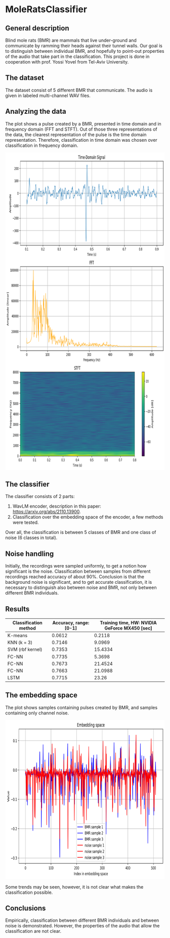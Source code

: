 # MoleRatsClassifier

## General description

Blind mole rats (BMR) are mammals that live under-ground and communicate by ramming their heads against their tunnel walls.
Our goal is to distinguish between individual BMR, and hopefully to point-out properties of the audio that take part in the classification.
This project is done in cooperation with prof. Yossi Yovel from Tel-Aviv University. 

## The dataset
The dataset consist of 5 different BMR that communicate. The audio is given in labeled multi-channel WAV files.

## Analyzing the data
The plot shows a pulse created by a BMR, presented in time domain and in frequency domain (FFT and STFT). 
Out of those three representations of the data, the clearest representation of the pulse is the time domain representation.
Therefore, classification in time domain was chosen over classification in frequency domain.


<img src="BMR in domains.png" alt="Plot Example" width="1000" height="1000">


## The classifier
The classifier consists of 2 parts:

1. WavLM encoder, description in this paper: https://arxiv.org/abs/2110.13900.
2. Classification over the embedding space of the encoder, a few methods were tested.

Over all, the classification is between 5 classes of BMR and one class of noise (6 classes in total).

## Noise handling
Initially, the recordings were sampled uniformly, to get a notion how significant is the noise. 
Classification between samples from different recordings reached accuracy of about 90%. 
Conclusion is that the background noise is significant, and to get accurate classification, 
it is necessary to distinguish also between noise and BMR, not only between different BMR individuals.

## Results

| Classification method | Accuracy, range: [0-1] | Training time, HW: NVIDIA GeForce MX450 [sec] |
|-----------------------|------------------------|-----------------------------------------------|
| K-means | 0.0612 | 0.2118 |
| KNN (k = 3) | 0.7146 | 9.0969 |
| SVM (rbf kernel) | 0.7353 | 15.4334 |
| FC-NN | 0.7735 | 5.3698 |
| FC-NN | 0.7673 | 21.4524 |
| FC-NN | 0.7663 | 21.0988 |
| LSTM | 0.7715 | 23.26 |

## The embedding space

The plot shows samples containing pulses created by BMR, and samples containing only channel noise.  

<img src="Embedding_space_plot.png" alt="Plot Example" width="1000" height="500">

Some trends may be seen, however, it is not clear what makes the classification possible.

## Conclusions

Empirically, classification between different BMR individuals and between noise is demonstrated.
However, the properties of the audio that allow the classification are not clear.